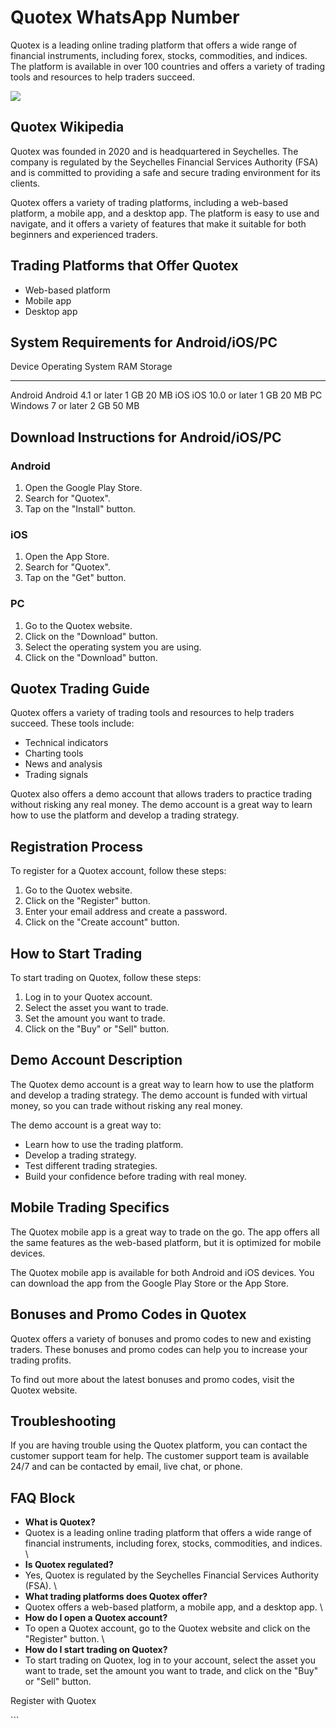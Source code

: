 # Quotex WhatsApp Number

Quotex is a leading online trading platform that offers a wide range of
financial instruments, including forex, stocks, commodities, and
indices. The platform is available in over 100 countries and offers a
variety of trading tools and resources to help traders succeed.

[![](https://static.quotex.io/files/4_en/300_250.jpg)](https://traff.sbs/brokerqxlid)

## Quotex Wikipedia

Quotex was founded in 2020 and is headquartered in Seychelles. The
company is regulated by the Seychelles Financial Services Authority
(FSA) and is committed to providing a safe and secure trading
environment for its clients.

Quotex offers a variety of trading platforms, including a web-based
platform, a mobile app, and a desktop app. The platform is easy to use
and navigate, and it offers a variety of features that make it suitable
for both beginners and experienced traders.

## Trading Platforms that Offer Quotex

-   Web-based platform
-   Mobile app
-   Desktop app

## System Requirements for Android/iOS/PC

  Device    Operating System       RAM    Storage
  --------- ---------------------- ------ ---------
  Android   Android 4.1 or later   1 GB   20 MB
  iOS       iOS 10.0 or later      1 GB   20 MB
  PC        Windows 7 or later     2 GB   50 MB

## Download Instructions for Android/iOS/PC

### Android

1.  Open the Google Play Store.
2.  Search for "Quotex".
3.  Tap on the "Install" button.

### iOS

1.  Open the App Store.
2.  Search for "Quotex".
3.  Tap on the "Get" button.

### PC

1.  Go to the Quotex website.
2.  Click on the "Download" button.
3.  Select the operating system you are using.
4.  Click on the "Download" button.

## Quotex Trading Guide

Quotex offers a variety of trading tools and resources to help traders
succeed. These tools include:

-   Technical indicators
-   Charting tools
-   News and analysis
-   Trading signals

Quotex also offers a demo account that allows traders to practice
trading without risking any real money. The demo account is a great way
to learn how to use the platform and develop a trading strategy.

## Registration Process

To register for a Quotex account, follow these steps:

1.  Go to the Quotex website.
2.  Click on the "Register" button.
3.  Enter your email address and create a password.
4.  Click on the "Create account" button.

## How to Start Trading

To start trading on Quotex, follow these steps:

1.  Log in to your Quotex account.
2.  Select the asset you want to trade.
3.  Set the amount you want to trade.
4.  Click on the "Buy" or "Sell" button.

## Demo Account Description

The Quotex demo account is a great way to learn how to use the platform
and develop a trading strategy. The demo account is funded with virtual
money, so you can trade without risking any real money.

The demo account is a great way to:

-   Learn how to use the trading platform.
-   Develop a trading strategy.
-   Test different trading strategies.
-   Build your confidence before trading with real money.

## Mobile Trading Specifics

The Quotex mobile app is a great way to trade on the go. The app offers
all the same features as the web-based platform, but it is optimized for
mobile devices.

The Quotex mobile app is available for both Android and iOS devices. You
can download the app from the Google Play Store or the App Store.

## Bonuses and Promo Codes in Quotex

Quotex offers a variety of bonuses and promo codes to new and existing
traders. These bonuses and promo codes can help you to increase your
trading profits.

To find out more about the latest bonuses and promo codes, visit the
Quotex website.

## Troubleshooting

If you are having trouble using the Quotex platform, you can contact the
customer support team for help. The customer support team is available
24/7 and can be contacted by email, live chat, or phone.

## FAQ Block

-   **What is Quotex?**
-   Quotex is a leading online trading platform that offers a wide range
    of financial instruments, including forex, stocks, commodities, and
    indices.
    \
-   **Is Quotex regulated?**
-   Yes, Quotex is regulated by the Seychelles Financial Services
    Authority (FSA).
    \
-   **What trading platforms does Quotex offer?**
-   Quotex offers a web-based platform, a mobile app, and a desktop app.
    \
-   **How do I open a Quotex account?**
-   To open a Quotex account, go to the Quotex website and click on the
    "Register" button.
    \
-   **How do I start trading on Quotex?**
-   To start trading on Quotex, log in to your account, select the asset
    you want to trade, set the amount you want to trade, and click on
    the "Buy" or "Sell" button.

Register with Quotex

\`\`\`

